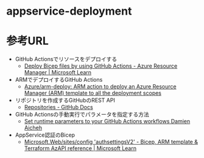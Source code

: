 # appservice-deployment

# 参考URL

* GitHub Actionsでリソースをデプロイする
  * [Deploy Bicep files by using GitHub Actions - Azure Resource Manager | Microsoft Learn](https://learn.microsoft.com/en-us/azure/azure-resource-manager/bicep/deploy-github-actions?tabs=userlevel%2CCLI)
* ARMでデプロイするGitHub Actions
  * [Azure/arm-deploy: ARM action to deploy an Azure Resource Manager (ARM) template to all the deployment scopes](https://github.com/Azure/arm-deploy)
* リポジトリを作成するGitHubのREST API
  * [Repositories - GitHub Docs](https://docs.github.com/en/rest/repos/repos?apiVersion=2022-11-28#create-an-organization-repository)
* GitHub Actionsの手動実行でパラメータを指定する方法
  * [Set runtime parameters to your GitHub Actions workflows Damien Aicheh](https://damienaicheh.github.io/github/actions/2022/01/20/set-dynamic-parameters-github-workflows-en.html)
* AppService認証のBicep
  * [Microsoft.Web/sites/config 'authsettingsV2' - Bicep, ARM template & Terraform AzAPI reference | Microsoft Learn](https://learn.microsoft.com/en-us/azure/templates/microsoft.web/sites/config-authsettingsv2?pivots=deployment-language-bicep#globalvalidation)